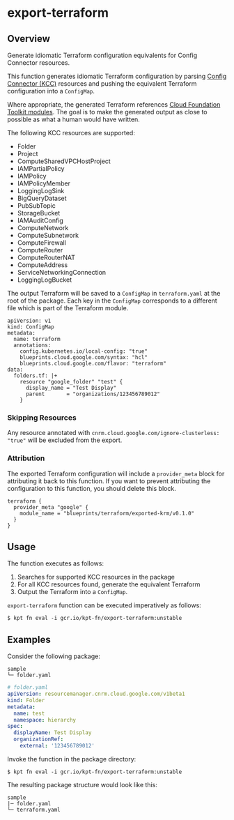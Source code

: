 # export-terraform

## Overview

<!--mdtogo:Short-->

Generate idiomatic Terraform configuration equivalents for Config Connector resources.

<!--mdtogo-->

This function generates idiomatic Terraform configuration by parsing [Config Connector (KCC)](https://cloud.google.com/config-connector/docs) resources and pushing the equivalent Terraform configuration into a `ConfigMap`.

Where appropriate, the generated Terraform references [Cloud Foundation Toolkit modules](https://g.co/dev/terraformfoundation).
The goal is to make the generated output as close to possible as what a human would have written.

The following KCC resources are supported:
- Folder
- Project
- ComputeSharedVPCHostProject
- IAMPartialPolicy
- IAMPolicy
- IAMPolicyMember
- LoggingLogSink
- BigQueryDataset
- PubSubTopic
- StorageBucket
- IAMAuditConfig
- ComputeNetwork
- ComputeSubnetwork
- ComputeFirewall
- ComputeRouter
- ComputeRouterNAT
- ComputeAddress
- ServiceNetworkingConnection
- LoggingLogBucket

The output Terraform will be saved to a `ConfigMap` in `terraform.yaml` at the root of the package.
Each key in the `ConfigMap` corresponds to a different file which is part of the Terraform module.

```
apiVersion: v1
kind: ConfigMap
metadata:
  name: terraform
  annotations:
    config.kubernetes.io/local-config: "true"
    blueprints.cloud.google.com/syntax: "hcl"
    blueprints.cloud.google.com/flavor: "terraform"
data:
  folders.tf: |+
    resource "google_folder" "test" {
      display_name = "Test Display"
      parent       = "organizations/123456789012"
    }
```

### Skipping Resources
Any resource annotated with `cnrm.cloud.google.com/ignore-clusterless: "true"` will be excluded from the export.

### Attribution
The exported Terraform configuration will include a `provider_meta` block for attributing it back to this function.
If you want to prevent attributing the configuration to this function, you should delete this block.

```
terraform {
  provider_meta "google" {
    module_name = "blueprints/terraform/exported-krm/v0.1.0"
  }
}
```

<!--mdtogo:Long-->

## Usage

The function executes as follows:

1. Searches for supported KCC resources in the package
2. For all KCC resources found, generate the equivalent Terraform
3. Output the Terraform into a `ConfigMap`.

`export-terraform` function can be executed imperatively as follows:

```shell
$ kpt fn eval -i gcr.io/kpt-fn/export-terraform:unstable
```

<!--mdtogo-->

## Examples

<!--mdtogo:Examples-->

Consider the following package:

```
sample
└─ folder.yaml
```

```yaml
# folder.yaml
apiVersion: resourcemanager.cnrm.cloud.google.com/v1beta1
kind: Folder
metadata:
  name: test
  namespace: hierarchy
spec:
  displayName: Test Display
  organizationRef:
    external: '123456789012'
```

Invoke the function in the package directory:

```shell
$ kpt fn eval -i gcr.io/kpt-fn/export-terraform:unstable
```

The resulting package structure would look like this:

```
sample
|─ folder.yaml
└─ terraform.yaml
```
